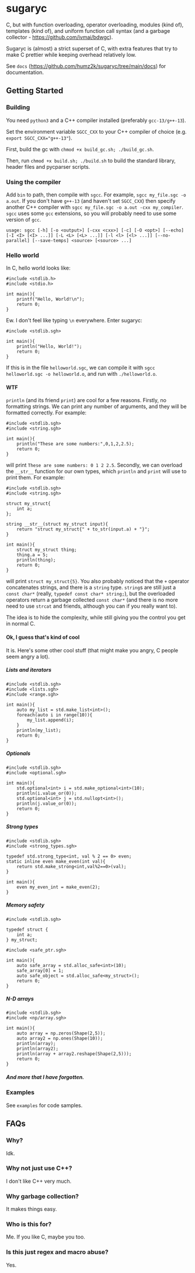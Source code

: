 # sugaryc
 
C, but with function overloading, operator overloading, modules (kind of), templates (kind of), and uniform function call syntax (and a garbage collector - https://github.com/ivmai/bdwgc).

Sugaryc is (almost) a strict superset of C, with extra features that try to make C prettier while keeping overhead relatively low.

See `docs` (https://github.com/humz2k/sugaryc/tree/main/docs) for documentation.

## Getting Started

### Building
You need `python3` and a C++ compiler installed (preferably `gcc-13/g++-13`). 

Set the environment variable `SGCC_CXX` to your C++ compiler of choice (e.g. `export SGCC_CXX="g++-13"`).

First, build the gc with `chmod +x build_gc.sh; ./build_gc.sh`.

Then, run `chmod +x build.sh; ./build.sh` to build the standard library, header files and pycparser scripts.

### Using the compiler

Add `bin` to path, then compile with `sgcc`. For example, `sgcc my_file.sgc -o a.out`. If you don't have `g++-13` (and haven't set `SGCC_CXX`) then specify another C++ compiler with `sgcc my_file.sgc -o a.out -cxx my_compiler`. `sgcc` uses some `gcc` extensions, so you will probably need to use some version of `gcc`.

`usage: sgcc [-h] [-o <output>] [-cxx <cxx>] [-c] [-O <opt>] [--echo] [-I <I> [<I> ...]] [-L <L> [<L> ...]] [-l <l> [<l> ...]] [--no-parallel] [--save-temps] <source> [<source> ...]`

### Hello world
In C, hello world looks like:
```
#include <stdlib.h>
#include <stdio.h>

int main(){
    printf("Hello, World!\n");
    return 0;
}
```
Ew. I don't feel like typing `\n` everywhere. Enter sugaryc:
```
#include <stdlib.sgh>

int main(){
    println("Hello, World!");
    return 0;
}
```
If this is in the file `helloworld.sgc`, we can compile it with `sgcc helloworld.sgc -o helloworld.o`, and run with `./helloworld.o`.

#### WTF

`println` (and its friend `print`) are cool for a few reasons. Firstly, no formatting strings. We can print any number of arguments, and they will be formatted correctly. For example:
```
#include <stdlib.sgh>
#include <string.sgh>

int main(){
    println("These are some numbers:",0,1,2,2.5);
    return 0;
}
```
will print `These are some numbers: 0 1 2 2.5`. Secondly, we can overload the `__str__` function for our own types, which `println` and `print` will use to print them. For example:
```
#include <stdlib.sgh>
#include <string.sgh>

struct my_struct{
    int a;
};

string __str__(struct my_struct input){
    return "struct my_struct{" + to_str(input.a) + "}";
}

int main(){
    struct my_struct thing;
    thing.a = 5;
    println(thing);
    return 0;
}
```
will print `struct my_struct{5}`. You also probably noticed that the `+` operator concatenates strings, and there is a `string` type. `string`s are still just a `const char*` (really, `typedef const char* string;`), but the overloaded operators return a garbage collected `const char*` (and there is no more need to use `strcat` and friends, although you can if you really want to).

The idea is to hide the complexity, while still giving you the control you get in normal C.

#### Ok, I guess that's kind of cool
It is. Here's some other cool stuff (that might make you angry, C people seem angry a lot).
##### Lists and iterators
```
#include <stdlib.sgh>
#include <lists.sgh>
#include <range.sgh>

int main(){
    auto my_list = std.make_list<int>();
    foreach(auto i in range(10)){
        my_list.append(i);
    }
    println(my_list);
    return 0;
}
```
##### Optionals
```
#include <stdlib.sgh>
#include <optional.sgh>

int main(){
    std.optional<int> i = std.make_optional<int>(10);
    println(i.value_or(0));
    std.optional<int> j = std.nullopt<int>();
    println(j.value_or(0));
    return 0;
}
```
##### Strong types
```
#include <stdlib.sgh>
#include <strong_types.sgh>

typedef std.strong_type<int, val % 2 == 0> even;
static inline even make_even(int val){
    return std.make_strong<int,val%2==0>(val);
}

int main(){
    even my_even_int = make_even(2);
}
```
##### Memory safety
```
#include <stdlib.sgh>

typedef struct {
    int a;
} my_struct;

#include <safe_ptr.sgh>

int main(){
    auto safe_array = std.alloc_safe<int>(10);
    safe_array[0] = 1;
    auto safe_object = std.alloc_safe<my_struct>();
    return 0;
}
```
##### N-D arrays
```
#include <stdlib.sgh>
#include <np/array.sgh>

int main(){
    auto array = np.zeros(Shape(2,5));
    auto array2 = np.ones(Shape(10));
    println(array);
    println(array2);
    println(array + array2.reshape(Shape(2,5)));
    return 0;
}
```
##### And more that I have forgotten.

### Examples

See `examples` for code samples.

## FAQs

### Why?
Idk.

### Why not just use C++?
I don't like C++ very much.

### Why garbage collection?
It makes things easy.

### Who is this for?
Me. If you like C, maybe you too.

### Is this just regex and macro abuse?
Yes.
